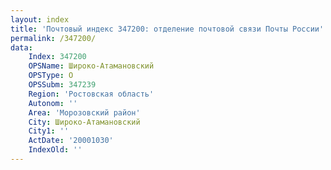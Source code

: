 ```yaml
---
layout: index
title: 'Почтовый индекс 347200: отделение почтовой связи Почты России'
permalink: /347200/
data:
    Index: 347200
    OPSName: Широко-Атамановский
    OPSType: О
    OPSSubm: 347239
    Region: 'Ростовская область'
    Autonom: ''
    Area: 'Морозовский район'
    City: Широко-Атамановский
    City1: ''
    ActDate: '20001030'
    IndexOld: ''
---
```

